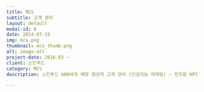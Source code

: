 ```yaml
---
title: MCS
subtitle: 고객 관리
layout: default
modal-id: 6
date: 2014-07-15
img: mcs.png
thumbnail: mcs_thumb.png
alt: image-alt
project-date: 2016.03 ~ 
client: 스킨푸드
category: MCS
description: 스킨푸드 600여개 매장 정성적 고객 관리 (인공지능 마케팅) – 전직원 KPI 적용

---
```

